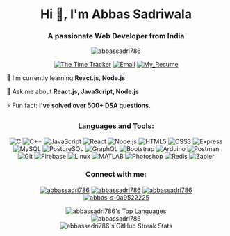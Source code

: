 <h1 align="center">Hi 👋, I'm Abbas Sadriwala</h1>
<h3 align="center">A passionate Web Developer from India</h3>

<p align="center">
<img src="https://komarev.com/ghpvc/?username=abbassadri786&label=Profile%20views&color=0e75b6&style=flat-square" alt="abbassadri786" />
</p>

<p align="center">
  <a href="https://github.com/abbassadri786/The-Time-Tracker"><img src="https://img.shields.io/badge/Currently_Working-The_Time_Tracker-brightgreen?style=for-the-badge&logo=github" alt="The Time Tracker"></a>
  <a href="mailto:abbassadri786@gmail.com"><img src="https://img.shields.io/badge/Contact-Me-blue?style=for-the-badge&logo=gmail" alt="Email"></a>
  <a href="https://drive.google.com/file/d/1ILVemMzgZ7bjb_uWJif1KOku7rJz7mLt/view?usp=sharing"><img src="https://img.shields.io/badge/Resume-Download-ff69b4?style=for-the-badge&logo=google-drive" alt="My_Resume"></a>
</p>

  🌱 I’m currently learning **React.js, Node.js**

  💬 Ask me about **React.js, JavaScript, Node.js**

  ⚡ Fun fact: **I've solved over 500+ DSA questions.**

  <h3 align="center">Languages and Tools:</h3>
<p align="center">
  <!-- Icons with badges style for consistency -->
  <img src="https://img.shields.io/badge/C-00599C?style=flat-square&logo=c&logoColor=white" alt="C"/>
  <img src="https://img.shields.io/badge/C++-00599C?style=flat-square&logo=cplusplus&logoColor=white" alt="C++"/>
  <img src="https://img.shields.io/badge/JavaScript-F7DF1E?style=flat-square&logo=javascript&logoColor=black" alt="JavaScript"/>
  <img src="https://img.shields.io/badge/React-61DAFB?style=flat-square&logo=react&logoColor=black" alt="React"/>
  <img src="https://img.shields.io/badge/Node.js-339933?style=flat-square&logo=node.js&logoColor=white" alt="Node.js"/>
  <img src="https://img.shields.io/badge/HTML5-E34F26?style=flat-square&logo=html5&logoColor=white" alt="HTML5"/>
  <img src="https://img.shields.io/badge/CSS3-1572B6?style=flat-square&logo=css3&logoColor=white" alt="CSS3"/>
  <img src="https://img.shields.io/badge/Express-000000?style=flat-square&logo=express&logoColor=white" alt="Express"/>
  <img src="https://img.shields.io/badge/MySQL-4479A1?style=flat-square&logo=mysql&logoColor=white" alt="MySQL"/>
  <img src="https://img.shields.io/badge/PostgreSQL-336791?style=flat-square&logo=postgresql&logoColor=white" alt="PostgreSQL"/>
  <img src="https://img.shields.io/badge/GraphQL-E434AA?style=flat-square&logo=graphql&logoColor=white" alt="GraphQL"/>
  <img src="https://img.shields.io/badge/Bootstrap-7952B3?style=flat-square&logo=bootstrap&logoColor=white" alt="Bootstrap"/>
  <img src="https://img.shields.io/badge/Arduino-00979D?style=flat-square&logo=arduino&logoColor=white" alt="Arduino"/>
  <img src="https://img.shields.io/badge/Postman-FF6C37?style=flat-square&logo=postman&logoColor=white" alt="Postman"/>
  <img src="https://img.shields.io/badge/Git-F05032?style=flat-square&logo=git&logoColor=white" alt="Git"/>
  <img src="https://img.shields.io/badge/Firebase-FFCA28?style=flat-square&logo=firebase&logoColor=black" alt="Firebase"/>
  <img src="https://img.shields.io/badge/Linux-FCC624?style=flat-square&logo=linux&logoColor=black" alt="Linux"/>
  <img src="https://img.shields.io/badge/MATLAB-0076A8?style=flat-square&logo=matlab&logoColor=white" alt="MATLAB"/>
  <img src="https://img.shields.io/badge/Photoshop-31A8FF?style=flat-square&logo=adobe-photoshop&logoColor=white" alt="Photoshop"/>
  <img src="https://img.shields.io/badge/Redis-DC382D?style=flat-square&logo=redis&logoColor=white" alt="Redis"/>
  <img src="https://img.shields.io/badge/Zapier-FF4A00?style=flat-square&logo=zapier&logoColor=white" alt="Zapier"/>
</p>

<h3 align="center">Connect with me:</h3>
<p align="center">
  <a href="https://www.leetcode.com/abbassadri786" target="blank"><img align="center" src="https://img.shields.io/badge/LeetCode-abbassadri786-orange?style=flat-square&logo=leet-code" alt="abbassadri786" /></a>
  <a href="https://auth.geeksforgeeks.org/user/abbassadri786" target="blank"><img align="center" src="https://img.shields.io/badge/GeeksForGeeks-abbassadri786-0f9d58?style=flat-square&logo=geeksforgeeks" alt="abbassadri786" /></a>
  <a href="https://www.hackerrank.com/abbassadri786" target="blank"><img align="center" src="https://img.shields.io/badge/HackerRank-abbassadri786-green?style=flat-square&logo=hackerrank" alt="abbassadri786" /></a>
  <a href="https://linkedin.com/in/abbas-s-0a9522225" target="blank"><img align="center" src="https://img.shields.io/badge/LinkedIn-abbas--s--0a9522225-blue?style=flat-square&logo=linkedin" alt="abbas-s-0a9522225" /></a>
</p>


<!-- GitHub Stats Visualization -->
<div align="center">
  <!-- Top Languages Card with custom theme -->
  <img src="https://github-readme-stats.vercel.app/api/top-langs/?username=abbassadri786&layout=compact&theme=radical&hide_border=true&bg_color=0D1117&title_color=F9826C&icon_color=FAD000" alt="abbassadri786's Top Languages" />
</div>
<div align="center">
  <!-- GitHub Stats Card with corrected parameters -->
  <img src="https://github-readme-stats.vercel.app/api?username=abbassadri786&show_icons=true&locale=en" alt="abbassadri786" />
</div>
<div align="center">
  <!-- GitHub Streak Stats with custom theme -->
  <img src="https://github-readme-streak-stats.herokuapp.com/?user=abbassadri786&theme=dark&background=0D1117&stroke=FAD000&ring=F9826C&fire=FAD000&currStreakNum=FAD000&sideNums=FAD000&currStreakLabel=F9826C&sideLabels=F9826C&dates=FFFFFF" alt="abbassadri786's GitHub Streak Stats" />
</div>
